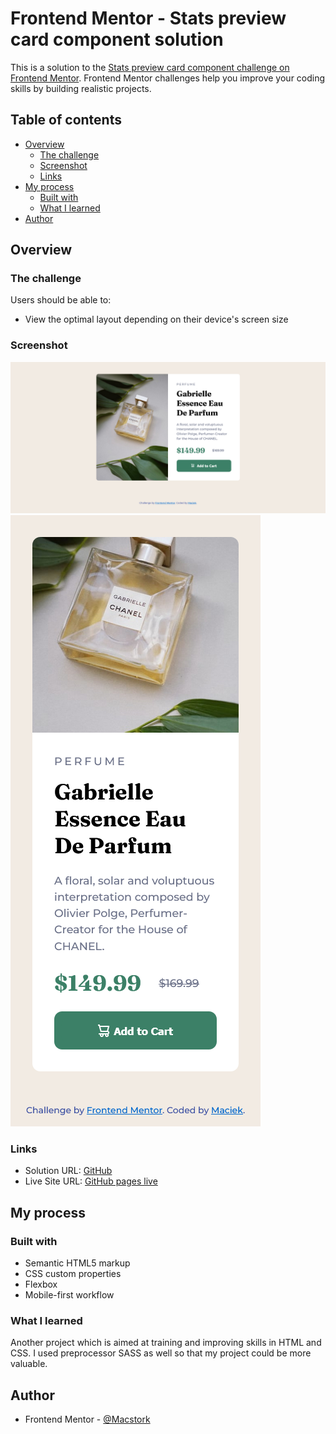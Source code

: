 # Frontend Mentor - Stats preview card component solution

This is a solution to the [Stats preview card component challenge on Frontend Mentor](https://www.frontendmentor.io/challenges/stats-preview-card-component-8JqbgoU62). Frontend Mentor challenges help you improve your coding skills by building realistic projects.

## Table of contents

- [Overview](#overview)
  - [The challenge](#the-challenge)
  - [Screenshot](#screenshot)
  - [Links](#links)
- [My process](#my-process)
  - [Built with](#built-with)
  - [What I learned](#what-i-learned)
- [Author](#author)

## Overview

### The challenge

Users should be able to:

- View the optimal layout depending on their device's screen size

### Screenshot

![Desktop version](/screenshots/desktop_version.png)
![Mobile version](/screenshots/mobile_version.png)

### Links

- Solution URL: [GitHub](https://github.com/maciejsmieja/)
- Live Site URL: [GitHub pages live](https://maciejsmieja.github.io/)

## My process

### Built with

- Semantic HTML5 markup
- CSS custom properties
- Flexbox
- Mobile-first workflow

### What I learned

Another project which is aimed at training and improving skills in HTML and CSS. I used preprocessor SASS as well so that my project could be more valuable.

## Author

- Frontend Mentor - [@Macstork](https://www.frontendmentor.io/profile/Macstork)
